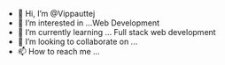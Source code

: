 - 👋 Hi, I’m @Vippauttej
- 👀 I’m interested in ...Web Development
- 🌱 I’m currently learning ... Full stack web development
- 💞️ I’m looking to collaborate on ...
- 📫 How to reach me ...

<!---
Vippauttej/Vippauttej is a ✨ special ✨ repository because its `README.md` (this file) appears on your GitHub profile.
You can click the Preview link to take a look at your changes.
--->
